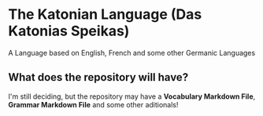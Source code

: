 # The Katonian Language (Das Katonias Speikas)
A Language based on English, French and some other Germanic Languages

## What does the repository will have?

I'm still deciding, but the repository may have a **Vocabulary Markdown File**, **Grammar Markdown File** and some other aditionals!

